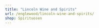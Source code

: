 ```yaml
---
title: "Lincoln Wine and Spirits"
url: /englewood/lincoln-wine-and-spirits/
shop: Spirituosen
---
```


